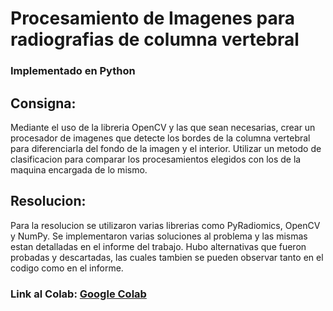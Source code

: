 # Procesamiento de Imagenes para radiografias de columna vertebral
### Implementado en Python
## Consigna:
  Mediante el uso de la libreria OpenCV y las que sean necesarias, crear un procesador de imagenes que detecte los bordes de la columna vertebral para diferenciarla del fondo de la imagen y el interior. Utilizar un metodo de clasificacion
  para comparar los procesamientos elegidos con los de la maquina encargada de lo mismo. 

## Resolucion:
  Para la resolucion se utilizaron varias librerias como PyRadiomics, OpenCV y NumPy. Se implementaron varias soluciones al problema y las mismas estan detalladas en el informe del trabajo. Hubo alternativas que fueron probadas y descartadas,
  las cuales tambien se pueden observar tanto en el codigo como en el informe.

### Link al Colab: [Google Colab](https://colab.research.google.com/drive/1_h7zpdacXxFDVhY4s8eUdgqJc_VfZiiA?usp=drive_link)
